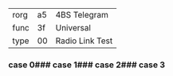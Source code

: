 
|    |   |   |
| -- | - | - |
| rorg | a5 | 4BS Telegram |
| func | 3f | Universal |
| type | 00 | Radio Link Test |

### case 0### case 1### case 2### case 3
  